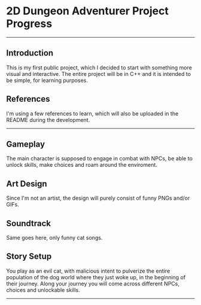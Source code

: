 # 2D Dungeon Adventurer Project Progress
---
## Introduction
This is my first public project, which I decided to start with something more visual and interactive. The entire project will be in C++ and it is intended to be simple, for learning purposes.

## References
I'm using a few references to learn, which will also be uploaded in the README during the development.

---
## Gameplay
The main character is supposed to engage in combat with NPCs, be able to unlock skills, make choices and roam around the enviroment.

## Art Design
Since I'm not an artist, the design will purely consist of funny PNGs and/or GIFs.

## Soundtrack
Same goes here, only funny cat songs.

## Story Setup
You play as an evil cat, with malicious intent to pulverize the entire population of the dog world where they just woke up, in the beginning of their journey. Along your journey you will come across different NPCs, choices and unlockable skills.

---